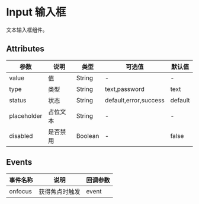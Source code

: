 # Input 输入框

文本输入框组件。

## Attributes
|参数|说明|类型|可选值|默认值|
|---|---|---|---|---|
|value|值|String|-|-|
|type|类型|String|text,password|text|
|status|状态|String|default,error,success|default|
|placeholder|占位文本|String|-|-|
|disabled|是否禁用|Boolean|-|false|

## Events
|事件名称|说明|回调参数|
|---|---|---|
|onfocus|获得焦点时触发|event|